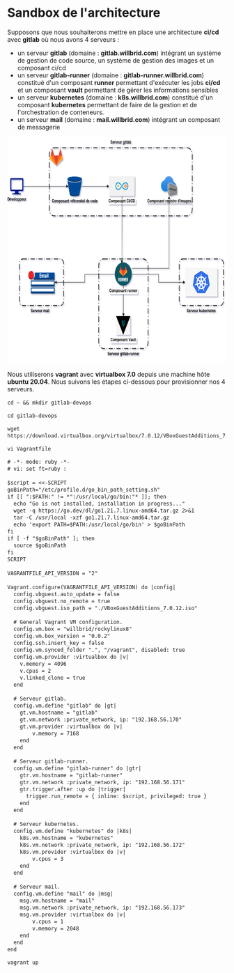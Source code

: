 # Sandbox de l'architecture

Supposons que nous souhaiterons mettre en place une architecture **ci/cd** avec **gitlab** où nous avons 4 serveurs :
- un serveur **gitlab** (domaine : **gitlab.willbrid.com**) intégrant un système de gestion de code source, un système de gestion des images et un composant ci/cd
- un serveur **gitlab-runner** (domaine : **gitlab-runner.willbrid.com**) constitué d'un composant **runner** permettant d'exécuter les jobs **ci/cd** et un composant **vault** permettant de gérer les informations sensibles
- un serveur **kubernetes** (domaine : **k8s.willbrid.com**) constitué d'un composant **kubernetes** permettant de faire de la gestion et de l'orchestration de conteneurs.
- un serveur **mail** (domaine : **mail.willbrid.com**)  intégrant un composant de messagerie

<p align="center">
<img src="../images/gitlab-devops.png" alt="gitlab-devops.png" width="620" height="520" />
</p>

Nous utiliserons **vagrant** avec **virtualbox 7.0** depuis une machine hôte **ubuntu 20.04**. Nous suivons les étapes ci-dessous pour provisionner nos 4 serveurs.


```
cd ~ && mkdir gitlab-devops
```

```
cd gitlab-devops
```

```
wget https://download.virtualbox.org/virtualbox/7.0.12/VBoxGuestAdditions_7.0.12.iso
```

```
vi Vagrantfile
```

```
# -*- mode: ruby -*-
# vi: set ft=ruby :

$script = <<-SCRIPT
goBinPath="/etc/profile.d/go_bin_path_setting.sh"
if [[ ":$PATH:" != *":/usr/local/go/bin:"* ]]; then
  echo "Go is not installed, installation in progress..."
  wget -q https://go.dev/dl/go1.21.7.linux-amd64.tar.gz 2>&1
  tar -C /usr/local -xzf go1.21.7.linux-amd64.tar.gz
  echo 'export PATH=$PATH:/usr/local/go/bin' > $goBinPath
fi
if [ -f "$goBinPath" ]; then
  source $goBinPath
fi
SCRIPT

VAGRANTFILE_API_VERSION = "2"

Vagrant.configure(VAGRANTFILE_API_VERSION) do |config|
  config.vbguest.auto_update = false
  config.vbguest.no_remote = true
  config.vbguest.iso_path = "./VBoxGuestAdditions_7.0.12.iso"

  # General Vagrant VM configuration.
  config.vm.box = "willbrid/rockylinux8"
  config.vm.box_version = "0.0.2"
  config.ssh.insert_key = false
  config.vm.synced_folder ".", "/vagrant", disabled: true
  config.vm.provider :virtualbox do |v|
    v.memory = 4096
    v.cpus = 2
    v.linked_clone = true
  end

  # Serveur gitlab.
  config.vm.define "gitlab" do |gt|
    gt.vm.hostname = "gitlab"
    gt.vm.network :private_network, ip: "192.168.56.170"
    gt.vm.provider :virtualbox do |v|
        v.memory = 7168
    end
  end

  # Serveur gitlab-runner. 
  config.vm.define "gitlab-runner" do |gtr|
    gtr.vm.hostname = "gitlab-runner"
    gtr.vm.network :private_network, ip: "192.168.56.171"
    gtr.trigger.after :up do |trigger|
      trigger.run_remote = { inline: $script, privileged: true }
    end
  end

  # Serveur kubernetes.
  config.vm.define "kubernetes" do |k8s|
    k8s.vm.hostname = "kubernetes"
    k8s.vm.network :private_network, ip: "192.168.56.172"
    k8s.vm.provider :virtualbox do |v|
        v.cpus = 3
    end
  end

  # Serveur mail.
  config.vm.define "mail" do |msg|
    msg.vm.hostname = "mail"
    msg.vm.network :private_network, ip: "192.168.56.173"
    msg.vm.provider :virtualbox do |v|
        v.cpus = 1
        v.memory = 2048
    end
  end
end
```

```
vagrant up
```